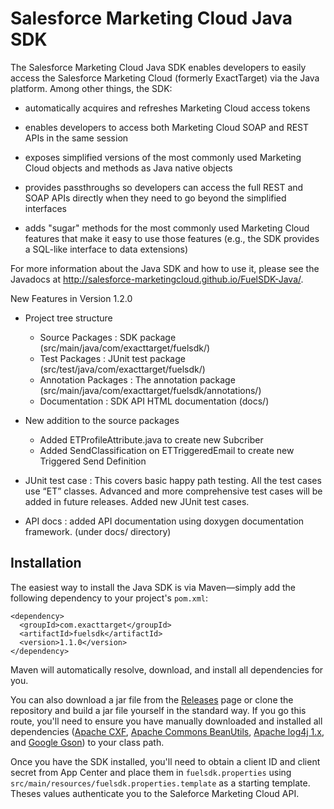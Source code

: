 Salesforce Marketing Cloud Java SDK
===================================

The Salesforce Marketing Cloud Java SDK enables developers to easily
access the Salesforce Marketing Cloud (formerly ExactTarget) via the
Java platform. Among other things, the SDK:

* automatically acquires and refreshes Marketing Cloud
  access tokens

* enables developers to access both Marketing Cloud SOAP
  and REST APIs in the same session

* exposes simplified versions of the most commonly used Marketing
  Cloud objects and methods as Java native objects

* provides passthroughs so developers can access the full
  REST and SOAP APIs directly when they need to go beyond
  the simplified interfaces

* adds "sugar" methods for the most commonly used Marketing
  Cloud features that make it easy to use those features (e.g.,
  the SDK provides a SQL-like interface to data extensions)

For more information about the Java SDK and how to use it, please see
the Javadocs at http://salesforce-marketingcloud.github.io/FuelSDK-Java/.

New Features in Version 1.2.0
* Project tree structure 
    * Source Packages       : SDK package (src/main/java/com/exacttarget/fuelsdk/)
    * Test Packages         : JUnit test package (src/test/java/com/exacttarget/fuelsdk/)
    * Annotation Packages   : The annotation package (src/main/java/com/exacttarget/fuelsdk/annotations/)
    * Documentation		: SDK API HTML documentation (docs/)

* New addition to the source packages
    - Added ETProfileAttribute.java to create new Subcriber
    - Added SendClassification on ETTriggeredEmail to create new Triggered Send Definition

* JUnit test case : This covers basic happy path testing. All the test cases use “ET” classes. Advanced and more comprehensive test cases will be added in future releases. Added new JUnit test cases.

* API docs : added API documentation using doxygen documentation framework. (under docs/ directory)

Installation
------------

The easiest way to install the Java SDK is via Maven&mdash;simply add the following dependency to your project's `pom.xml`:

    <dependency>
      <groupId>com.exacttarget</groupId>
      <artifactId>fuelsdk</artifactId>
      <version>1.1.0</version>
    </dependency>

Maven will automatically resolve, download, and install all dependencies for you.

You can also download a jar file from the [Releases](https://github.com/salesforce-marketingcloud/FuelSDK-Java/releases) page or clone the repository and build a jar file yourself in the standard way. If you go this route, you'll need to ensure you have manually downloaded and installed all dependencies ([Apache CXF](http://cxf.apache.org), [Apache Commons BeanUtils](http://commons.apache.org/proper/commons-beanutils), [Apache log4j 1.x](http://logging.apache.org/log4j/1.2/), and [Google Gson](https://code.google.com/p/google-gson)) to your class path.

Once you have the SDK installed, you'll need to obtain a client ID and client secret from App Center and place them in `fuelsdk.properties` using `src/main/resources/fuelsdk.properties.template` as a starting template. Theses values authenticate you to the Saleforce Marketing Cloud API.
